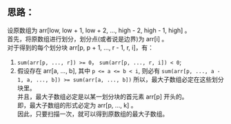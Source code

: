 ## 思路：
设原数组为 arr[low, low + 1, low + 2, ..., high - 2, high - 1, high] 。  
首先，将原数组进行划分，划分点(或者说是边界)为 arr[i] 。  
对于得到的每个划分块 arr[p, p + 1, ..., r - 1, r, i]，有：  
1. `sum(arr[p, ..., r]) >= 0`， `sum(arr[p, ..., r, i]) < 0`;
2. 假设存在 arr[a, ..., b], 其中 `p <= a <= b < i`, 
 则必有 `sum(arr[p, ..., a - 1, a, ..., b]) >= sum(arr[a, ..., b])`
所以，最大子数组必定在这些划分块里。  
并且，最大子数组必定是以某一划分块的首元素 arr[p] 开头的。  
即，最大子数组的形式必定为 arr[p, ..., k] 。  
因此，只要扫描一次，就可以得到原数组的最大子数组。
